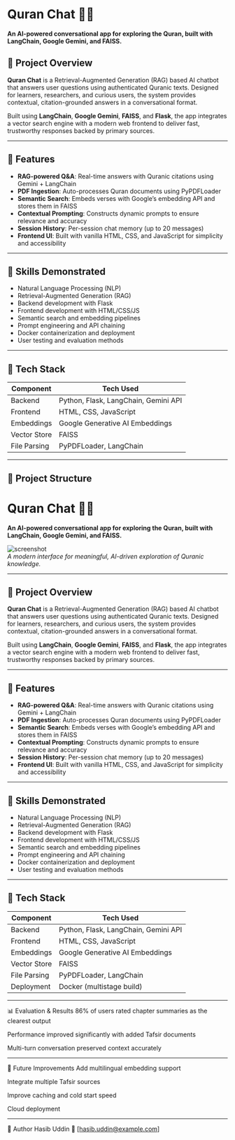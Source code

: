 # Quran Chat 💬📖  
**An AI-powered conversational app for exploring the Quran, built with LangChain, Google Gemini, and FAISS.**

## 🚀 Project Overview

**Quran Chat** is a Retrieval-Augmented Generation (RAG) based AI chatbot that answers user questions using authenticated Quranic texts. Designed for learners, researchers, and curious users, the system provides contextual, citation-grounded answers in a conversational format.

Built using **LangChain**, **Google Gemini**, **FAISS**, and **Flask**, the app integrates a vector search engine with a modern web frontend to deliver fast, trustworthy responses backed by primary sources.

---

## 🎯 Features

- **RAG-powered Q&A**: Real-time answers with Quranic citations using Gemini + LangChain
- **PDF Ingestion**: Auto-processes Quran documents using PyPDFLoader
- **Semantic Search**: Embeds verses with Google’s embedding API and stores them in FAISS
- **Contextual Prompting**: Constructs dynamic prompts to ensure relevance and accuracy
- **Session History**: Per-session chat memory (up to 20 messages)
- **Frontend UI**: Built with vanilla HTML, CSS, and JavaScript for simplicity and accessibility

---

## 🧠 Skills Demonstrated

- Natural Language Processing (NLP)  
- Retrieval-Augmented Generation (RAG)  
- Backend development with Flask  
- Frontend development with HTML/CSS/JS  
- Semantic search and embedding pipelines  
- Prompt engineering and API chaining  
- Docker containerization and deployment  
- User testing and evaluation methods

---

## 🧰 Tech Stack

| Component     | Tech Used                                  |
|--------------|---------------------------------------------|
| Backend       | Python, Flask, LangChain, Gemini API        |
| Frontend      | HTML, CSS, JavaScript                       |
| Embeddings    | Google Generative AI Embeddings             |
| Vector Store  | FAISS                                        |
| File Parsing  | PyPDFLoader, LangChain                      |

---

## 📂 Project Structure
# Quran Chat 💬📖  
**An AI-powered conversational app for exploring the Quran, built with LangChain, Google Gemini, and FAISS.**

![screenshot](images/chat_homepage.png)  
*A modern interface for meaningful, AI-driven exploration of Quranic knowledge.*

---

## 🚀 Project Overview

**Quran Chat** is a Retrieval-Augmented Generation (RAG) based AI chatbot that answers user questions using authenticated Quranic texts. Designed for learners, researchers, and curious users, the system provides contextual, citation-grounded answers in a conversational format.

Built using **LangChain**, **Google Gemini**, **FAISS**, and **Flask**, the app integrates a vector search engine with a modern web frontend to deliver fast, trustworthy responses backed by primary sources.

---

## 🎯 Features

- **RAG-powered Q&A**: Real-time answers with Quranic citations using Gemini + LangChain
- **PDF Ingestion**: Auto-processes Quran documents using PyPDFLoader
- **Semantic Search**: Embeds verses with Google’s embedding API and stores them in FAISS
- **Contextual Prompting**: Constructs dynamic prompts to ensure relevance and accuracy
- **Session History**: Per-session chat memory (up to 20 messages)
- **Frontend UI**: Built with vanilla HTML, CSS, and JavaScript for simplicity and accessibility

---

## 🧠 Skills Demonstrated

- Natural Language Processing (NLP)  
- Retrieval-Augmented Generation (RAG)  
- Backend development with Flask  
- Frontend development with HTML/CSS/JS  
- Semantic search and embedding pipelines  
- Prompt engineering and API chaining  
- Docker containerization and deployment  
- User testing and evaluation methods

---

## 🧰 Tech Stack

| Component     | Tech Used                                  |
|--------------|---------------------------------------------|
| Backend       | Python, Flask, LangChain, Gemini API        |
| Frontend      | HTML, CSS, JavaScript                       |
| Embeddings    | Google Generative AI Embeddings             |
| Vector Store  | FAISS                                        |
| File Parsing  | PyPDFLoader, LangChain                      |
| Deployment    | Docker (multistage build)                   |

---
📊 Evaluation & Results
86% of users rated chapter summaries as the clearest output

Performance improved significantly with added Tafsir documents

Multi-turn conversation preserved context accurately

---

🔮 Future Improvements
Add multilingual embedding support

Integrate multiple Tafsir sources

Improve caching and cold start speed

Cloud deployment

---

👤 Author
Hasib Uddin
📧 [hasib.uddin@example.com]
